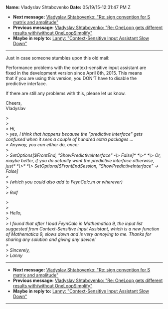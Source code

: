 **Name:** Vladyslav Shtabovenko
**Date:** 05/19/15-12:31:47 PM Z

  - **Next message:** [Vladyslav Shtabovenko: "Re: sign convention for S
    matrix and amplitude"](0904.html)
  - **Previous message:** [Vladyslav Shtabovenko: "Re: OneLoop gets
    different results with/without OneLoopSimplify"](0902.html)
  - **Maybe in reply to:** [Lanny: "Context-Sensitive Input Assistant
    Slow Down"](0756.html)

-----

Just in case someone stumbles upon this old mail:  

Performance problems with the context-sensitive input assistant are  
fixed in the development version since April 8th, 2015. This means  
that if you are using this version, you DON'T have to disable the  
predictive interface.  

If there are still any problems with this, please let us know.  

Cheers,  
Vladyslav  

*\>*  
*\>*  
*\> Hi,*  
*\> yes, I think that happens because the "predictive interface" gets
confused when it sees a couple of hundred extra packages ...*  
*\> Anyway, you can either do, once:*  
*\>*  
*\> SetOptions[$FrontEnd, "ShowPredictiveInterface" -\>
False]*  
*\>*  
*\> Or, maybe better, if you do actually want the predictive interface
otherwise, just*  
*\>*  
*\> SetOptions[$FrontEndSession, "ShowPredictiveInterface" -\>
False]*  
*\>*  
*\> (which you could also add to FeynCalc.m or wherever)*  
*\>*  
*\> Rolf*  

*\>*  
*\>*  
*\> Hello,*  
*\>*  
*\> I found that after I load FeynCalc in Mathematica 9, the input list
suggested from Context-Sensitive Input Assistant, which is a new
function of Mathematica 9, slows down and is very annoying to me. Thanks
for sharing any solution and giving any device\!*  
*\>*  
*\> Sincerely,*  
*\> Lanny*  

-----

  - **Next message:** [Vladyslav Shtabovenko: "Re: sign convention for S
    matrix and amplitude"](0904.html)
  - **Previous message:** [Vladyslav Shtabovenko: "Re: OneLoop gets
    different results with/without OneLoopSimplify"](0902.html)
  - **Maybe in reply to:** [Lanny: "Context-Sensitive Input Assistant
    Slow Down"](0756.html)

-----

